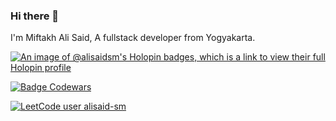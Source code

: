 ### Hi there 👋

I'm Miftakh Ali Said,
A fullstack developer from Yogyakarta.

[![An image of @alisaidsm's Holopin badges, which is a link to view their full Holopin profile](https://holopin.me/alisaidsm)](https://holopin.io/@alisaidsm)

[![Badge Codewars](https://www.codewars.com/users/alisaid-sm/badges/small)](https://www.codewars.com/users/alisaid-sm/badges/small)

[![LeetCode user alisaid-sm](https://img.shields.io/badge/dynamic/json?style=for-the-badge&labelColor=black&color=%23ffa116&label=Solved&query=solvedOverTotal&url=https%3A%2F%2Fleetcode-badge.vercel.app%2Fapi%2Fusers%2Falisaid-sm&logo=leetcode&logoColor=yellow)](https://leetcode.com/alisaid-sm/)

<!--
**alisaid-sm/alisaid-sm** is a ✨ _special_ ✨ repository because its `README.md` (this file) appears on your GitHub profile.

Here are some ideas to get you started:

- 🔭 I’m currently working on ...
- 🌱 I’m currently learning ...
- 👯 I’m looking to collaborate on ...
- 🤔 I’m looking for help with ...
- 💬 Ask me about ...
- 📫 How to reach me: ...
- 😄 Pronouns: ...
- ⚡ Fun fact: ...
-->
